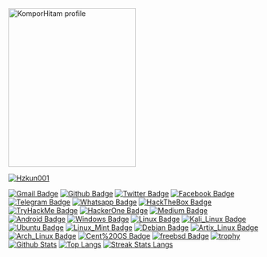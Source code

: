 <img src="http://www.hzkun.my.id/anime.gif" height='318' width='255' alt="KomporHitam profile">
<a href="http://www.hzkun.my.id">

<img title="Hzkun001" src="https://komarev.com/ghpvc/?username=KomporHitam&text_color=FF00FF&label=Views&color=000000&text_color=00FF00&bg_color=000000&style=flat"></a>




[![Gmail Badge](https://img.shields.io/badge/-zard.aqua@gmail.com-black?style=flat&logo=Gmail&link=mailto:zard.aqua@gmail.com)](mailto:zard.aqua@gmail.com) 
[![Github Badge](https://img.shields.io/badge/-Hzkun001-black?style=flat&logo=github&link=https://github.com/)](https://www.github.com/Hzkun001) 
[![Twitter Badge](https://img.shields.io/badge/-Hz-black?style=flat&logo=twitter&link=https://twitter.com/)](https://twitter.com/) 
[![Facebook Badge](https://img.shields.io/badge/-Hz-black?style=flat&logo=facebook&link=https://facebook.com/)](https://facebook.com/)
[![Telegram Badge](https://img.shields.io/badge/-Hz-black?style=flat&logo=telegram&link=https://telegram.me/)](https://telegram.me/)
[![Whatsapp Badge](https://img.shields.io/badge/-Hz-black?style=flat&logo=whatsapp&link=https://wa.me/)](https://wa.me/)
[![HackTheBox Badge](https://img.shields.io/badge/-Hzkun-black?style=flat&logo=hackthebox&link=https://app.hackthebox.com/profile/)](https://app.hackthebox.com/profile/)
[![TryHackMe Badge](https://img.shields.io/badge/-Hzkun-black?style=flat&logo=tryhackme&link=https://tryhackme.com/p/)](https://tryhackme.com/p/)
[![HackerOne Badge](https://img.shields.io/badge/-Hzkun-black?style=flat&logo=hackerone&link=https://hackerone.com/)](https://hackerone.com/)
[![Medium Badge](https://img.shields.io/badge/-ZxhZ0x?style=flat&logo=medium&link=https://medium.com/@Medium)](https://medium.com/@Medium)
[![Android Badge](https://img.shields.io/badge/-Android-black?style=flat&logo=android&link=https://android.com)](https://android.com)
[![Windows Badge](https://img.shields.io/badge/Windows-black?style=flat&logo=windows&link=https://www.microsoft.com)](https://www.microsoft.com)
[![Linux Badge](https://img.shields.io/badge/Linux-black?style=flat&logo=linux&link=https://www.linux.org)](https://www.linux.org)
[![Kali_Linux Badge](https://img.shields.io/badge/Kali_Linux-black?style=flat&logo=kali-linux&link=https://www.kali.org)](https://www.kali.org)
[![Ubuntu Badge](https://img.shields.io/badge/Ubuntu-black?style=flat&logo=ubuntu&link=https://ubuntu.com)](https://ubuntu.com)
[![Linux_Mint Badge](https://img.shields.io/badge/Linux_Mint-black?style=flat&logo=linux-mint&link=https://linuxmint.com)](https://linuxmint.com)
[![Debian Badge](https://img.shields.io/badge/Debian-black?style=flat&logo=debian&link=https://www.debian.org)](https://www.debian.org)
[![Artix_Linux Badge](https://img.shields.io/badge/Artix_Linux-black?style=flat&logo=artix-linux&link=https://artixlinux.org)](https://artixlinux.org)
[![Arch_Linux Badge](https://img.shields.io/badge/Arch_Linux-black?style=flat&logo=arch-linux&link=https://archlinux.org)](https://archlinux.org)
[![Cent%20OS Badge](https://img.shields.io/badge/CentOS-black?style=flat&logo=CentOS&link=https://www.centos.org)](https://www.centos.org)
[![freebsd Badge](https://img.shields.io/badge/FreeBSD-black?style=flat&logo=FreeBSD&link=https://www.freebsd.org)](https://www.freebsd.org)
[![trophy](https://github-profile-trophy.vercel.app/?username=beruangsalju&theme=onedark)](https://github.com/Hzkun001/Hzkun001)
[![Github Stats](https://github-readme-stats.vercel.app/api?username=Hzkun001&show_icons=true&include_all_commits=true&count_private=true&&hide_border=true&bg_color=000000&icon_color=00FF00&title_color=00FF00&text_color=FFFFFF&custom_title=My+Github+Stats)](https://github.com/Hzkun001/Hzkun001)
[![Top Langs](https://github-readme-stats.vercel.app/api/top-langs/?username=Hzkun001&layout=compact&hide_border=true&langs_count=8&bg_color=000000&icon_color=00FF00&title_color=00FF00&text_color=FFFFFF)](https://github.com/Hzkun001/Hzkun001)
[![Streak Stats Langs](https://github-readme-streak-stats.herokuapp.com?user=Hzkun001&theme=dark&background=black&ring=lime&fire=purple&dates=white&currStreakNum=lime&sideNums=lime&currStreakLabel=lime&sideLabels=lime&stroke=lime&border=black)](https://github.com/Hzkun001/Hzkun001)




